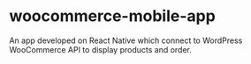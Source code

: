 # woocommerce-mobile-app
An app developed on React Native which connect to WordPress WooCommerce API to display products and order.
